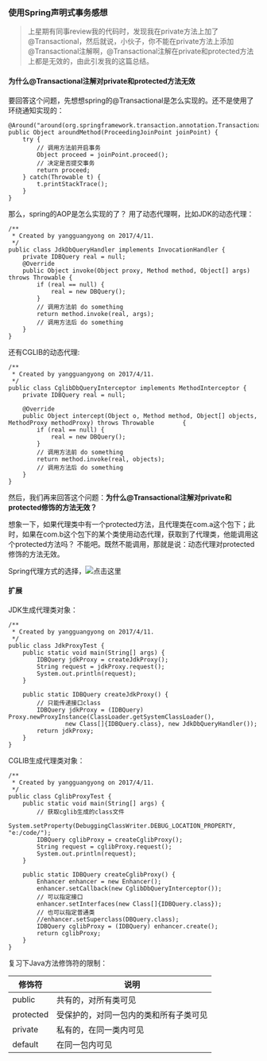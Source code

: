 ### 使用Spring声明式事务感想

> 上星期有同事review我的代码时，发现我在private方法上加了@Transactional，然后就说，小伙子，你不能在private方法上添加@Transactional注解啊，@Transactional注解在private和protected方法上都是无效的，由此引发我的这篇总结。

#### 为什么@Transactional注解对private和protected方法无效

要回答这个问题，先想想spring的@Transactional是怎么实现的。还不是使用了环绕通知实现的：

    @Around("around(org.springframework.transaction.annotation.Transactional)")
    public Object aroundMethod(ProceedingJoinPoint joinPoint) {
    	try {
        	// 调用方法前开启事务
            Object proceed = joinPoint.proceed();
            // 决定是否提交事务
            return proceed;
        } catch(Throwable t) {
        	t.printStackTrace();
        }
    }

那么，spring的AOP是怎么实现的了？ 用了动态代理啊，比如JDK的动态代理：

    /**
     * Created by yangguangyong on 2017/4/11.
     */
    public class JdkDbQueryHandler implements InvocationHandler {
        private IDBQuery real = null;
        @Override
        public Object invoke(Object proxy, Method method, Object[] args) throws Throwable {
            if (real == null) {
                real = new DBQuery();
            }
            // 调用方法前 do something
            return method.invoke(real, args);
            // 调用方法后 do something
        }
    }

还有CGLIB的动态代理:

    /**
     * Created by yangguangyong on 2017/4/11.
     */
    public class CglibDbQueryInterceptor implements MethodInterceptor {
        private IDBQuery real = null;

        @Override
        public Object intercept(Object o, Method method, Object[] objects, MethodProxy methodProxy) throws Throwable 		{
            if (real == null) {
                real = new DBQuery();
            }
            // 调用方法前 do something
            return method.invoke(real, objects);
            // 调用方法后 do something
        }
    }

然后，我们再来回答这个问题：**为什么@Transactional注解对private和protected修饰的方法无效？**

想象一下，如果代理类中有一个protected方法，且代理类在com.a这个包下；此时，如果在com.b这个包下的某个类使用动态代理，获取到了代理类，他能调用这个protected方法吗？ 不能吧。既然不能调用，那就是说：动态代理对protected修饰的方法无效。

Spring代理方式的选择，![点击这里](http://www.baidu.com)


#### 扩展

JDK生成代理类对象：

    /**
     * Created by yangguangyong on 2017/4/11.
     */
    public class JdkProxyTest {
        public static void main(String[] args) {
            IDBQuery jdkProxy = createJdkProxy();
            String request = jdkProxy.request();
            System.out.println(request);
        }

        public static IDBQuery createJdkProxy() {
        	// 只能传递接口class
            IDBQuery jdkProxy = (IDBQuery) Proxy.newProxyInstance(ClassLoader.getSystemClassLoader(),
                    new Class[]{IDBQuery.class}, new JdkDbQueryHandler());
            return jdkProxy;
        }
    }

CGLIB生成代理类对象：

    /**
     * Created by yangguangyong on 2017/4/11.
     */
    public class CglibProxyTest {
        public static void main(String[] args) {
            // 获取cglib生成的class文件
            System.setProperty(DebuggingClassWriter.DEBUG_LOCATION_PROPERTY, "e:/code/");
            IDBQuery cglibProxy = createCglibProxy();
            String request = cglibProxy.request();
            System.out.println(request);
        }

        public static IDBQuery createCglibProxy() {
            Enhancer enhancer = new Enhancer();
            enhancer.setCallback(new CglibDbQueryInterceptor());
            // 可以指定接口
            enhancer.setInterfaces(new Class[]{IDBQuery.class});
            // 也可以指定普通类
    		//enhancer.setSuperclass(DBQuery.class);
            IDBQuery cglibProxy = (IDBQuery) enhancer.create();
            return cglibProxy;
        }
    }

复习下Java方法修饰符的限制：

| 修饰符 | 说明 |
|--------|--------|
|public  	| 共有的，对所有类可见 |
|protected	| 受保护的，对同一包内的类和所有子类可见|
|private	| 私有的，在同一类内可见|
|default	| 在同一包内可见	|
